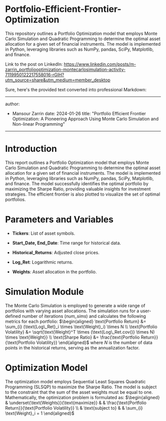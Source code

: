 # Portfolio-Efficient-Frontier-Optimization
This repository outlines a Portfolio Optimization model that employs Monte Carlo Simulation and Quadratic Programming to determine the optimal asset allocation for a given set of financial instruments. The model is implemented in Python, leveraging libraries such as NumPy, pandas, SciPy, Matplotlib, and finance.

Link to the post on LinkedIn: https://www.linkedin.com/posts/m-zarrin_portfoliooptimization-montecarlosimulation-activity-7119950122217558016-rGIH?utm_source=share&utm_medium=member_desktop

Sure, here's the provided text converted into professional Markdown:


---
author:
- Mansour Zarrin
date: 2024-01-26
title: "Portfolio Efficient Frontier Optimization: A Pioneering Approach
  Using Monte Carlo Simulation and Non-linear Programming"
---

# Introduction

This report outlines a Portfolio Optimization model that employs Monte
Carlo Simulation and Quadratic Programming to determine the optimal
asset allocation for a given set of financial instruments. The model is
implemented in Python, leveraging libraries such as NumPy, pandas,
SciPy, Matplotlib, and finance. The model successfully identifies the
optimal portfolio by maximizing the Sharpe Ratio, providing valuable
insights for investment strategies. The efficient frontier is also
plotted to visualize the set of optimal portfolios.

# Parameters and Variables

-   **Tickers**: List of asset symbols.

-   **Start_Date, End_Date**: Time range for historical data.

-   **Historical_Returns**: Adjusted close prices.

-   **Log_Ret**: Logarithmic returns.

-   **Weights**: Asset allocation in the portfolio.

# Simulation Module

The Monte Carlo Simulation is employed to generate a wide range of
portfolios with varying asset allocations. The simulation runs for a
user-defined number of iterations (*num_sims*) and calculates the
following metrics for each portfolio: $\begin{aligned}
    \text{Portfolio Return} &= \sum_{i} (\text{Log\_Ret}_i \times \text{Weight}_i) \times N \\
    \text{Portfolio Volatility} &= \sqrt{\text{Weight}^T \times (\text{Log\_Ret.cov()} \times N) \times \text{Weight}} \\
    \text{Sharpe Ratio} &= \frac{\text{Portfolio Return}}{\text{Portfolio Volatility}}
\end{aligned}$
where $N$ is the number of data points in the historical
returns, serving as the annualization factor.

# Optimization Model

The optimization model employs Sequential Least Squares Quadratic
Programming (SLSQP) to maximize the Sharpe Ratio. The model is subject
to the constraint that the sum of the asset weights must be equal to
one. Mathematically, the optimization problem is formulated as:
$\begin{aligned}
    & \underset{\text{Weights}}{\text{maximize}}
    & & \frac{\text{Portfolio Return}}{\text{Portfolio Volatility}} \\
    & \text{subject to}
    & & \sum_{i} \text{Weight}_i = 1
\end{aligned}$
